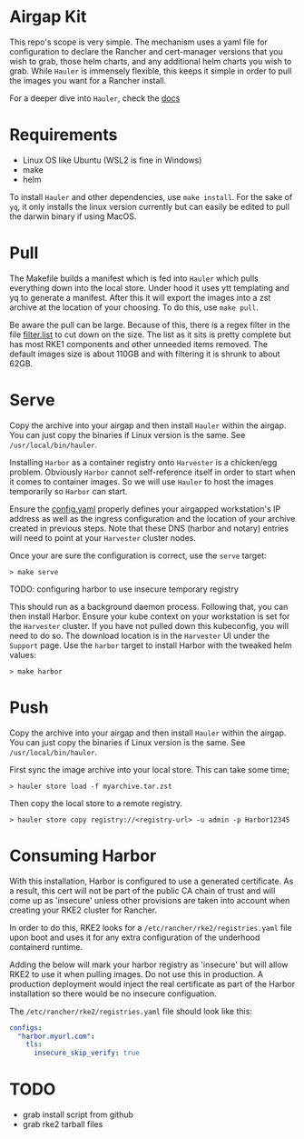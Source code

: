 # Airgap Kit

This repo's scope is very simple. The mechanism uses a yaml file for configuration to declare the Rancher and cert-manager versions that you wish to grab, those helm charts, and any additional helm charts you wish to grab. While `Hauler` is immensely flexible, this keeps it simple in order to pull the images you want for a Rancher install.

For a deeper dive into `Hauler`, check the [docs](https://rancherfederal.github.io/hauler-docs/)

# Requirements
* Linux OS like Ubuntu (WSL2 is fine in Windows)
* make
* helm

To install `Hauler` and other dependencies, use `make install`. For the sake of `yq`, it only installs the linux version currently but can easily be edited to pull the darwin binary if using MacOS.

# Pull
The Makefile builds a manifest which is fed into `Hauler` which pulls everything down into the local store. Under hood it uses ytt templating and yq to generate a manifest. After this it will export the images into a zst archive at the location of your choosing. To do this, use `make pull`.

Be aware the pull can be large. Because of this, there is a regex filter in the file [filter.list](./filter.list) to cut down on the size. The list as it sits is pretty complete but has most RKE1 components and other unneeded items removed. The default images size is about 110GB and with filtering it is shrunk to about 62GB.

# Serve
Copy the archive into your airgap and then install `Hauler` within the airgap. You can just copy the binaries if Linux version is the same. See `/usr/local/bin/hauler`.

Installing `Harbor` as a container registry onto `Harvester` is a chicken/egg problem. Obviously `Harbor` cannot self-reference itself in order to start when it comes to container images. So we will use `Hauler` to host the images temporarily so `Harbor` can start. 

Ensure the [config.yaml](./config.yaml) properly defines your airgapped workstation's IP address as well as the ingress configuration and the location of your archive created in previous steps. Note that these DNS (harbor and notary) entries will need to point at your `Harvester` cluster nodes.

Once your are sure the configuration is correct, use the `serve` target:
```console
> make serve
```

TODO: configuring harbor to use insecure temporary registry

This should run as a background daemon process. Following that, you can then install Harbor. Ensure your kube context on your workstation is set for the `Harvester` cluster. If you have not pulled down this kubeconfig, you will need to do so. The download location is in the `Harvester` UI under the `Support` page. Use the `harbor` target to install Harbor with the tweaked helm values:

```console
> make harbor
```

# Push
Copy the archive into your airgap and then install `Hauler` within the airgap. You can just copy the binaries if Linux version is the same. See `/usr/local/bin/hauler`.

First sync the image archive into your local store. This can take some time;
```console
> hauler store load -f myarchive.tar.zst
```

Then copy the local store to a remote registry. 
```console
> hauler store copy registry://<registry-url> -u admin -p Harbor12345
```

# Consuming Harbor
With this installation, Harbor is configured to use a generated certificate. As a result, this cert will not be part of the public CA chain of trust and will come up as 'insecure' unless other provisions are taken into account when creating your RKE2 cluster for Rancher.

In order to do this, RKE2 looks for a `/etc/rancher/rke2/registries.yaml` file upon boot and uses it for any extra configuration of the underhood containerd runtime.

Adding the below will mark your harbor registry as 'insecure' but will allow RKE2 to use it when pulling images. Do not use this in production. A production deployment would inject the real certificate as part of the Harbor installation so there would be no insecure configuation.

The `/etc/rancher/rke2/registries.yaml` file should look like this:
```yaml
configs:
  "harbor.myurl.com":
    tls:
      insecure_skip_verify: true
```

# TODO
* grab install script from github
* grab rke2 tarball files

